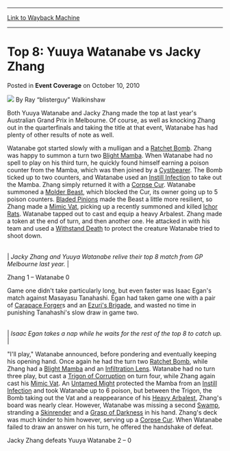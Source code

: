 
---
[Link to Wayback Machine](https://web.archive.org/web/20211201130239/https://magic.wizards.com/en/articles/archive/event-coverage/top-8-yuuya-watanabe-vs-jacky-zhang-2010-10-10)

[_metadata_:author]:- "Ray “blisterguy” Walkinshaw"
[_metadata_:description]:- "Both Yuuya Watanabe and Jacky Zhang made the top at last year's Australian Grand Prix in Melbourne. Of course, as well as knocking Zhang out in the quarterfinals and taking the title at that event, Watanabe has had plenty of other results of note as well. Watanabe got started slowly with a mulligan and a Ratchet Bomb. Zhang was happy to summon a turn two Blight Mamba. When"
[_metadata_:generator]:- "Drupal 7 (http://drupal.org)"
[_metadata_:node]:- "342381"
[_metadata_:publish_date]:- "2010-10-10"
[_metadata_:source]:- "div-main-content"
[_metadata_:title]:- "Top 8: Yuuya Watanabe vs Jacky Zhang"
[_metadata_:wayback_capture_timestamp]:- "2021-12-01 13:02:39"
[_metadata_:wayback_raw_url]:- "https://web.archive.org/web/20211201130239id_/https://magic.wizards.com/en/articles/archive/event-coverage/top-8-yuuya-watanabe-vs-jacky-zhang-2010-10-10"
[_metadata_:wayback_url]:- "https://magic.wizards.com/en/articles/archive/event-coverage/top-8-yuuya-watanabe-vs-jacky-zhang-2010-10-10"
---


Top 8: Yuuya Watanabe vs Jacky Zhang
====================================



 Posted in **Event Coverage**
 on October 10, 2010 






![](https://media.magic.wizards.com/styles/auth_small/public/images/person/Walkinshaw-Profile.jpg)
By Ray “blisterguy” Walkinshaw











Both Yuuya Watanabe and Jacky Zhang made the top at last year's Australian Grand Prix in Melbourne. Of course, as well as knocking Zhang out in the quarterfinals and taking the title at that event, Watanabe has had plenty of other results of note as well.


Watanabe got started slowly with a mulligan and a [Ratchet Bomb](https://gatherer.wizards.com/Pages/Card/Details.aspx?name=Ratchet+Bomb). Zhang was happy to summon a turn two [Blight Mamba](https://gatherer.wizards.com/Pages/Card/Details.aspx?name=Blight+Mamba). When Watanabe had no spell to play on his third turn, he quickly found himself earning a poison counter from the Mamba, which was then joined by a [Cystbearer](https://gatherer.wizards.com/Pages/Card/Details.aspx?name=Cystbearer). The Bomb ticked up to two counters, and Watanabe used an [Instill Infection](https://gatherer.wizards.com/Pages/Card/Details.aspx?name=Instill+Infection) to take out the Mamba. Zhang simply returned it with a [Corpse Cur](https://gatherer.wizards.com/Pages/Card/Details.aspx?name=Corpse+Cur). Watanabe summoned a [Molder Beast](https://gatherer.wizards.com/Pages/Card/Details.aspx?name=Molder+Beast), which blocked the Cur, its owner going up to 5 poison counters. [Bladed Pinions](https://gatherer.wizards.com/Pages/Card/Details.aspx?name=Bladed+Pinions) made the Beast a little more resilient, so Zhang made a [Mimic Vat](https://gatherer.wizards.com/Pages/Card/Details.aspx?name=Mimic+Vat), picking up a recently summoned and killed [Ichor Rats](https://gatherer.wizards.com/Pages/Card/Details.aspx?name=Ichor+Rats). Watanabe tapped out to cast and equip a heavy Arbalest. Zhang made a token at the end of turn, and then another one. He attacked in with his team and used a [Withstand Death](https://gatherer.wizards.com/Pages/Card/Details.aspx?name=Withstand+Death) to protect the creature Watanabe tried to shoot down.





|  |
| --- |
| 
*Jacky Zhang and Yuuya Watanabe relive their top 8 match from GP Melbourne last year.* |


Zhang 1 – Watanabe 0


Game one didn't take particularly long, but even faster was Isaac Egan's match against Masayasu Tanahashi. Egan had taken game one with a pair of [Carapace Forger](https://gatherer.wizards.com/Pages/Card/Details.aspx?name=Carapace+Forger)s and an [Ezuri's Brigade](https://gatherer.wizards.com/Pages/Card/Details.aspx?name=Ezuri%27s+Brigade), and wasted no time in punishing Tanahashi's slow draw in game two.





|  |
| --- |
| 
*Isaac Egan takes a nap while he waits for the rest of the top 8 to catch up.* |


"I'll play," Watanabe announced, before pondering and eventually keeping his opening hand. Once again he had the turn two [Ratchet Bomb](https://gatherer.wizards.com/Pages/Card/Details.aspx?name=Ratchet+Bomb), while Zhang had a [Blight Mamba](https://gatherer.wizards.com/Pages/Card/Details.aspx?name=Blight+Mamba) and an [Infiltration Lens](https://gatherer.wizards.com/Pages/Card/Details.aspx?name=Infiltration+Lens). Watanabe had no turn three play, but cast a [Trigon of Corruption](https://gatherer.wizards.com/Pages/Card/Details.aspx?name=Trigon+of+Corruption) on turn four, while Zhang again cast his [Mimic Vat](https://gatherer.wizards.com/Pages/Card/Details.aspx?name=Mimic+Vat). An [Untamed Might](https://gatherer.wizards.com/Pages/Card/Details.aspx?name=Untamed+Might) protected the Mamba from an [Instill Infection](https://gatherer.wizards.com/Pages/Card/Details.aspx?name=Instill+Infection) and took Watanabe up to 6 poison, but between the Trigon, the Bomb taking out the Vat and a reappearance of his [Heavy Arbalest](https://gatherer.wizards.com/Pages/Card/Details.aspx?name=Heavy+Arbalest), Zhang's board was nearly clear. However, Watanabe was missing a second [Swamp](https://gatherer.wizards.com/Pages/Card/Details.aspx?name=Swamp), stranding a [Skinrender](https://gatherer.wizards.com/Pages/Card/Details.aspx?name=Skinrender) and a [Grasp of Darkness](https://gatherer.wizards.com/Pages/Card/Details.aspx?name=Grasp+of+Darkness) in his hand. Zhang's deck was much kinder to him however, serving up a [Corpse Cur](https://gatherer.wizards.com/Pages/Card/Details.aspx?name=Corpse+Cur). When Watanabe failed to draw an answer on his turn, he offered the handshake of defeat.


Jacky Zhang defeats Yuuya Watanabe 2 – 0







